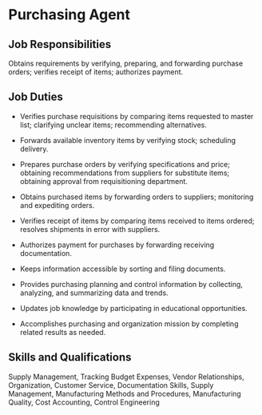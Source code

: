 # Purchasing Agent

## Job Responsibilities

Obtains requirements by verifying, preparing, and forwarding purchase orders; verifies receipt of items; authorizes payment.

## Job Duties

* Verifies purchase requisitions by comparing items requested to master list; clarifying unclear items; recommending alternatives.

* Forwards available inventory items by verifying stock; scheduling delivery.

* Prepares purchase orders by verifying specifications and price; obtaining recommendations from suppliers for substitute items; obtaining approval from requisitioning department.

* Obtains purchased items by forwarding orders to suppliers; monitoring and expediting orders.

* Verifies receipt of items by comparing items received to items ordered; resolves shipments in error with suppliers.

* Authorizes payment for purchases by forwarding receiving documentation.

* Keeps information accessible by sorting and filing documents.

* Provides purchasing planning and control information by collecting, analyzing, and summarizing data and trends.

* Updates job knowledge by participating in educational opportunities.

* Accomplishes purchasing and organization mission by completing related results as needed.

## Skills and Qualifications

Supply Management, Tracking Budget Expenses, Vendor Relationships, Organization, Customer Service, Documentation Skills, Supply Management, Manufacturing Methods and Procedures, Manufacturing Quality, Cost Accounting, Control Engineering


